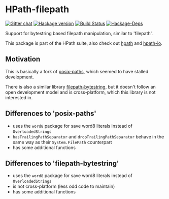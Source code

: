 # HPath-filepath

[![Gitter chat](https://badges.gitter.im/Join%20Chat.svg)](https://gitter.im/hasufell/hpath?utm_source=badge&utm_medium=badge&utm_campaign=pr-badge&utm_content=badge) [![Hackage version](https://img.shields.io/hackage/v/hpath-filepath.svg?label=Hackage)](https://hackage.haskell.org/package/hpath-filepath) [![Build Status](https://api.travis-ci.org/hasufell/hpath.png?branch=master)](http://travis-ci.org/hasufell/hpath) [![Hackage-Deps](https://img.shields.io/hackage-deps/v/hpath-filepath.svg)](http://packdeps.haskellers.com/feed?needle=hpath-filepath)

Support for bytestring based filepath manipulation, similar to 'filepath'.

This package is part of the HPath suite, also check out [hpath](https://hackage.haskell.org/package/hpath) and [hpath-io](https://hackage.haskell.org/package/hpath-io).

## Motivation

This is basically a fork of [posix-paths](https://github.com/JohnLato/posix-paths), which seemed to have stalled development.

There is also a similar library [filepath-bytestring](https://hackage.haskell.org/package/filepath-bytestring), but it doesn't follow an open development model and is cross-platform, which this library is not interested in.

## Differences to 'posix-paths'

* uses the `word8` package for save word8 literals instead of `OverloadedStrings`
* `hasTrailingPathSeparator` and `dropTrailingPathSeparator` behave in the same way as their `System.FilePath` counterpart
* has some additional functions

## Differences to 'filepath-bytestring'

* uses the `word8` package for save word8 literals instead of `OverloadedStrings`
* is not cross-platform (less odd code to maintain)
* has some additional functions
